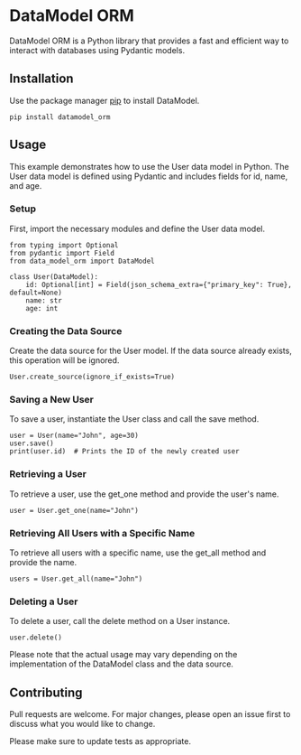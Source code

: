 # DataModel ORM

DataModel ORM is a Python library that provides a fast and efficient way to interact with databases using Pydantic models.

## Installation

Use the package manager [pip](https://pip.pypa.io/en/stable/) to install DataModel.

    pip install datamodel_orm

## Usage

This example demonstrates how to use the User data model in Python. The User data model is defined using Pydantic and includes fields for id, name, and age.

### Setup
First, import the necessary modules and define the User data model.

    from typing import Optional
    from pydantic import Field
    from data_model_orm import DataModel

    class User(DataModel):
        id: Optional[int] = Field(json_schema_extra={"primary_key": True}, default=None)
        name: str
        age: int

### Creating the Data Source
Create the data source for the User model. If the data source already exists, this operation will be ignored.

    User.create_source(ignore_if_exists=True)

### Saving a New User
To save a user, instantiate the User class and call the save method.

    user = User(name="John", age=30)
    user.save()
    print(user.id)  # Prints the ID of the newly created user

### Retrieving a User
To retrieve a user, use the get_one method and provide the user's name.

    user = User.get_one(name="John")

### Retrieving All Users with a Specific Name
To retrieve all users with a specific name, use the get_all method and provide the name.

    users = User.get_all(name="John")

### Deleting a User
To delete a user, call the delete method on a User instance.

    user.delete()

Please note that the actual usage may vary depending on the implementation of the DataModel class and the data source.

## Contributing
Pull requests are welcome. For major changes, please open an issue first to discuss what you would like to change.

Please make sure to update tests as appropriate.